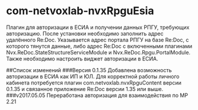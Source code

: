 # com-netvoxlab-nvxRpguEsia

Плагин для авторизации в ЕСИА и получении данных РПГУ, требующих авторизацию.
После установки необходимо заполнить адрес удалённого Re:Doc. Указывается адрес портала РПГУ на базе Re:Doc, с которого тянутся данные, либо адрес Re:Doc с включенными плагинами Nvx.ReDoc.StateStructureServiceModule и Nvx.ReDoc.Rpgu.PortalModule.
Также необходимо настроить виджет авторизации в ЕСИА.

##Список изменений
###Версия 0.1.35
Добавлена возможность авторизации в ЕСИА как ИП и ЮЛ. Для корректной работы личного кабинета потребуется плагин com.netvoxlab.nvxRpguContent версии 0.1.35 и связанное приложение Re:Doc версии 1.35 или выше.
###v2017.05.05
Переработана авторизация для взаимодействия по МР 2.21
